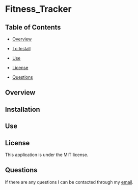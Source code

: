 # Fitness_Tracker

## Table of Contents

* [Overview](#overview)

* [To Install](#installation)

* [Use](#use)

* [License](#license)

* [Questions](#questions)

## Overview

## Installation

## Use

## License
This application is under the MIT license.

## Questions
If there are any questions I can be contacted through my [email](tloyzelle@gmail.com).
